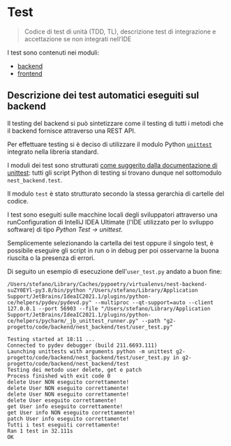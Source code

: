 # Test

> Codice di test di unità (TDD, TL), descrizione test di integrazione e accettazione se non integrati nell’IDE

I test sono contenuti nei moduli:

- [backend](../code/backend)
- [frontend](../code/frontend)

## Descrizione dei test automatici eseguiti sul backend

Il testing del backend si può sintetizzare come il testing di tutti i metodi che il backend fornisce attraverso una REST API.

Per effettuare testing si è deciso di utilizzare il modulo Python [`unittest`](https://docs.python.org/3/library/unittest.html) integrato nella libreria standard.

I moduli dei test sono strutturati [come suggerito dalla documentazione di unittest](https://docs.python.org/3/library/unittest.html#test-discovery): tutti gli script Python di testing si trovano dunque nel sottomodulo `nest_backend.test`.

Il modulo `test` è stato strutturato secondo la stessa gerarchia di cartelle del codice.

I test sono eseguiti sulle macchine locali degli sviluppatori attraverso una runConfiguration di IntelliJ IDEA Ultimate (l'IDE utilizzato per lo sviluppo software) di tipo _Python Test → unittest_.

Semplicemente selezionando la cartella dei test oppure il singolo test, è possibile eseguire gli script in run o in debug per poi osservarne la buona riuscita o la presenza di errori.


Di seguito un esempio di esecuzione dell'`user_test.py` andato a buon fine:

```console
/Users/stefano/Library/Caches/pypoetry/virtualenvs/nest-backend-suZY0EYl-py3.8/bin/python "/Users/stefano/Library/Application Support/JetBrains/IdeaIC2021.1/plugins/python-ce/helpers/pydev/pydevd.py" --multiproc --qt-support=auto --client 127.0.0.1 --port 56903 --file "/Users/stefano/Library/Application Support/JetBrains/IdeaIC2021.1/plugins/python-ce/helpers/pycharm/_jb_unittest_runner.py" --path "g2-progetto/code/backend/nest_backend/test/user_test.py"

Testing started at 18:11 ...
Connected to pydev debugger (build 211.6693.111)
Launching unittests with arguments python -m unittest g2-progetto/code/backend/nest_backend/test/user_test.py in g2-progetto/code/backend/nest_backend/test
Testing dei metodo user delete, get e patch
Process finished with exit code 0
delete User NON eseguito correttamente!
delete User NON eseguito correttamente!
delete User NON eseguito correttamente!
delete User eseguito correttamente!
get User info eseguito correttamente!
get User info NON eseguito correttamente!
patch User info eseguito correttamente!
Tutti i test eseguiti correttamente!
Ran 1 test in 32.111s
OK
```

